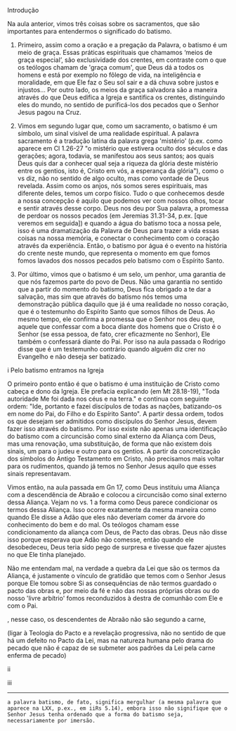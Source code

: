 Introdução

Na aula anterior, vimos três coisas sobre os sacramentos, que são importantes para entendermos o significado do batismo. 

1) Primeiro, assim como a oração e a pregação da Palavra, o batismo é um meio de graça. Essas práticas espirituais que chamamos ‘meios de graça especial’, são exclusividade dos crentes, em contraste com o que os teólogos chamam de 'graça comum', que Deus dá a todos os homens e está por exemplo no fôlego de vida, na inteligência e moralidade, em que Ele faz o Seu sol sair e a dá chuva sobre justos e injustos… Por outro lado, os meios da graça salvadora são a maneira através do que Deus edifica a Igreja e santifica os crentes, distinguindo eles do mundo, no sentido de purificá-los dos pecados que o Senhor Jesus pagou na Cruz.

2) Vimos em segundo lugar que, como um sacramento, o batismo é um símbolo, um sinal visível de uma realidade espiritual. A palavra sacramento é a tradução latina da palavra grega 'mistério' (p.ex. como aparece em Cl 1.26-27 "o mistério que estivera oculto dos séculos e das gerações; agora, todavia, se manifestou aos seus santos; aos quais Deus quis dar a conhecer qual seja a riqueza da glória deste mistério entre os gentios, isto é, Cristo em vós, a esperança da glória"), como o vs diz, não no sentido de algo oculto, mas como vontade de Deus revelada. Assim como os anjos, nós somos seres espirituais, mas diferente deles, temos um corpo físico. Tudo o que conhecemos desde a nossa concepção é aquilo que podemos ver com nossos olhos, tocar e sentir através desse corpo. Deus nos deu por Sua palavra, a promessa de perdoar os nossos pecados (em Jeremias 31.31-34, p.ex. [que veremos em seguida]) e quando a água do batismo toca a nossa pele, isso é uma dramatização da Palavra de Deus para trazer a vida essas coisas na nossa memória, e conectar o conhecimento com o coração através da experiência. Então, o batismo por água é o evento na história do crente neste mundo, que representa o momento em que fomos fomos lavados dos nossos pecados pelo batismo com o Espírito Santo.

3) Por último, vimos que o batismo é um selo, um penhor, uma garantia de que nós fazemos parte do povo de Deus. Não uma garantia no sentido que a partir do momento do batismo, Deus fica obrigado a te dar a salvação, mas sim que através do batismo nós temos uma demonstração pública daquilo que já é uma realidade no nosso coração, que é o testemunho do Espírito Santo que somos filhos de Deus. Ao mesmo tempo, ele confirma a promessa que o Senhor nos deu que, aquele que confessar com a boca diante dos homens que o Cristo é o Senhor (se essa pessoa, de fato, crer eficazmente no Senhor), Ele também o confessará diante do Pai. Por isso na aula passada o Rodrigo disse que é um testemunho contrário quando alguém diz crer no Evangelho e não deseja ser batizado. 

i Pelo batismo entramos na Igreja 

O primeiro ponto então é que o batismo é uma instituição de Cristo como cabeça e dono da Igreja. Ele prefacia explicando (em Mt 28.18-19), "Toda autoridade Me foi dada nos céus e na terra." e continua com seguinte ordem: "Ide, portanto e fazei discípulos de todas as nações, batizando-os em nome do Pai, do Filho e do Espírito Santo". A partir dessa ordem, todos os que desejam ser admitidos como discípulos do Senhor Jesus, devem fazer isso através do batismo. Por isso existe não apenas uma identificação do batismo com a circuncisão como sinal externo da Aliança com Deus, mas uma renovação, uma substituição, de forma que não existem dois sinais, um para o judeu e outro para os gentios. A partir da concretização dos símbolos do Antigo Testamento em Cristo, não precisamos mais voltar para os rudimentos, quando já temos no Senhor Jesus aquilo que esses sinais representavam. 

Vimos então, na aula passada em Gn 17, como Deus instituiu uma Aliança com a descendência de Abraão e colocou a circuncisão como sinal externo dessa Aliança. Vejam no vs. 1 a forma como Deus parece condicionar os termos dessa Aliança. Isso ocorre exatamente da mesma maneira como quando Ele disse a Adão que eles não deveriam comer da árvore do conhecimento do bem e do mal. Os teólogos chamam esse condicionamento da aliança com Deus, de Pacto das obras. Deus não disse isso porque esperava que Adão não comesse, então quando ele desobedeceu, Deus teria sido pego de surpresa e tivesse que fazer ajustes no que Ele tinha planejado. 

Não me entendam mal, na verdade a quebra da Lei que são os termos da Aliança, é justamente o vínculo de gratidão que temos com o Senhor Jesus porque Ele tomou sobre Si as consequências de não termos guardado o pacto das obras e, por meio da fé e não das nossas próprias obras ou do nosso 'livre arbítrio' fomos reconduzidos à destra de comunhão com Ele e com o Pai. 

, nesse caso, os descendentes de Abraão não são segundo a carne,

(ligar à Teologia do Pacto e a revelação progressiva, não no sentido de que há um defeito no Pacto da Lei, mas na natureza humana pelo drama do pecado que não é capaz de se submeter aos padrões da Lei pela carne enferma de pecado)

ii

iii


---
    a palavra batismo, de fato, significa mergulhar (a mesma palavra que aparece na LXX, p.ex., em iiRs 5.14), embora isso não signifique que o Senhor Jesus tenha ordenado que a forma do batismo seja, necessariamente por imersão. 
